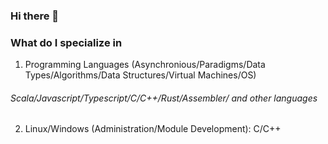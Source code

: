 ### Hi there 👋

### What do I specialize in
1. Programming Languages (Asynchronious/Paradigms/Data Types/Algorithms/Data Structures/Virtual Machines/OS)

###### Scala/Javascript/Typescript/C/C++/Rust/Assembler/ and other languages

2. Linux/Windows (Administration/Module Development): C/C++
